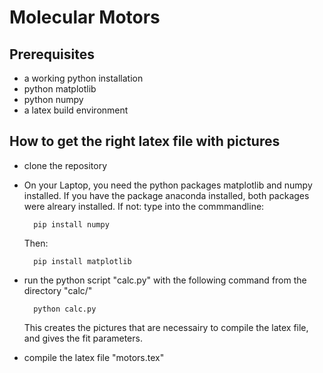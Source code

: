 # Molecular Motors #

## Prerequisites
* a working python installation
* python matplotlib
* python numpy
* a latex build environment

## How to get the right latex file with pictures
* clone the repository
* On your Laptop, you need the python packages matplotlib and numpy installed.
  If you have the package anaconda installed, both packages were alreary installed.
  If not: type into the commmandline:

		pip install numpy
		
  Then:
	  
		pip install matplotlib 

* run the python script "calc.py" with the following command from the directory "calc/"
		
		python calc.py

  This creates the pictures that are necessairy to compile the latex file, and gives the
  fit parameters.

* compile the latex file "motors.tex"

